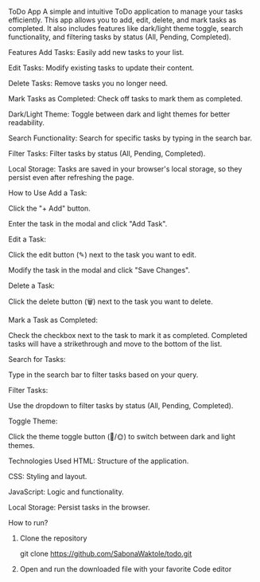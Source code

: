 ToDo App
A simple and intuitive ToDo application to manage your tasks efficiently. This app allows you to add, edit, delete, and mark tasks as completed. It also includes features like dark/light theme toggle, search functionality, and filtering tasks by status (All, Pending, Completed).

Features
Add Tasks: Easily add new tasks to your list.

Edit Tasks: Modify existing tasks to update their content.

Delete Tasks: Remove tasks you no longer need.

Mark Tasks as Completed: Check off tasks to mark them as completed.

Dark/Light Theme: Toggle between dark and light themes for better readability.

Search Functionality: Search for specific tasks by typing in the search bar.

Filter Tasks: Filter tasks by status (All, Pending, Completed).

Local Storage: Tasks are saved in your browser's local storage, so they persist even after refreshing the page.

How to Use
Add a Task:

Click the "+ Add" button.

Enter the task in the modal and click "Add Task".

Edit a Task:

Click the edit button (✎) next to the task you want to edit.

Modify the task in the modal and click "Save Changes".

Delete a Task:

Click the delete button (🗑️) next to the task you want to delete.

Mark a Task as Completed:

Check the checkbox next to the task to mark it as completed. Completed tasks will have a strikethrough and move to the bottom of the list.

Search for Tasks:

Type in the search bar to filter tasks based on your query.

Filter Tasks:

Use the dropdown to filter tasks by status (All, Pending, Completed).

Toggle Theme:

Click the theme toggle button (🌙/🌞) to switch between dark and light themes.

Technologies Used
HTML: Structure of the application.

CSS: Styling and layout.

JavaScript: Logic and functionality.

Local Storage: Persist tasks in the browser.


How to run?

1. Clone the repository

    git clone https://github.com/SabonaWaktole/todo.git

2. Open and run the downloaded file with your favorite Code editor


